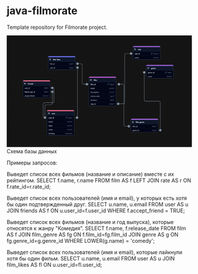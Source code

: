 # java-filmorate
Template repository for Filmorate project.

![](filmorate.png)
Схема базы данных

Примеры запросов: 

Выведет список всех фильмов (название и описание) вместе с их рейтингом.
SELECT f.name,
       r.name
FROM film AS f
LEFT JOIN rate AS r ON f.rate_id=r.rate_id;

Выведет список всех пользователей (имя и email), у которых есть хотя бы один подтвержденный друг.
SELECT u.name,
       u.email
FROM user AS u
JOIN friends AS f ON u.user_id=f.user_id
WHERE f.accept_friend = TRUE;

Выведет список всех фильмов (название и год выпуска), которые относятся к жанру "Комедия".
SELECT f.name,
       f.release_date
FROM film AS f
JOIN film_genre AS fg ON f.film_id=fg.film_id
JOIN genre AS g ON fg.genre_id=g.genre_id
WHERE LOWER(g.name) = 'comedy';

Выведет список всех пользователей (имя и email), которые лайкнули хотя бы один фильм.
SELECT u.name,
       u.email
FROM user AS u
JOIN film_likes AS fl ON u.user_id=fl.user_id;

